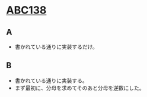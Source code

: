 # [ABC138](https://atcoder.jp/contests/abc138)
## A
* 書かれている通りに実装するだけ。

## B
* 書かれている通りに実装する。
* まず最初に、分母を求めてそのあと分母を逆数にした。
